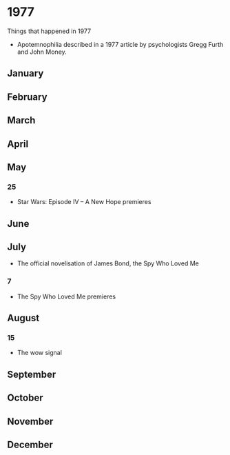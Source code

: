 # 1977
Things that happened in 1977
- Apotemnophilia described in a 1977 article by psychologists Gregg Furth and John Money.
## January
## February
## March
## April
## May
### 25
- Star Wars: Episode IV – A New Hope premieres
## June
## July
- The official novelisation of James Bond, the Spy Who Loved Me 
### 7
- The Spy Who Loved Me premieres 
## August
### 15
- The wow signal
## September
## October
## November
## December
